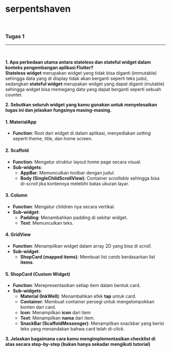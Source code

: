 # serpentshaven
<br>

### Tugas 1
---
<br>

**1. Apa perbedaan utama antara stateless dan stateful widget dalam konteks pengembangan aplikasi Flutter?**  
**Stateless widget** merupakan widget yang tidak bisa diganti (immutable) sehingga data yang di display tidak akan berganti seperti teks judul, sedangkan **stateful widget** merupakan widget yang dapat diganti (mutable) sehingga widget bisa memegang data yang dapat berganti seperti sebuah counter.

**2. Sebutkan seluruh widget yang kamu gunakan untuk menyelesaikan tugas ini dan jelaskan fungsinya masing-masing.**  

#### **1. MaterialApp**
- **Function**: Root dari widget di dalam aplikasi, menyediakan *setting* seperti theme, title, dan home screen.

#### 2. **Scaffold**
- **Function**: Mengatur struktur layout home page secara visual.
- **Sub-widgets**:
    - **AppBar**: Memunculkan toolbar dengan judul.
    - **Body (SingleChildScrollView)**: Container *scrollable* sehingga bisa di-*scroll* jika kontennya melebihi batas ukuran layar.

#### 3. **Column**
- **Function**: Mengatur children nya secara vertikal.
- **Sub-widget**: 
    - **Padding**: Menambahkan padding di sekitar widget.
    - **Text**: Memunculkan teks.

#### 4. **GridView**
- **Function**: Menampilkan widget dalam array 2D yang bisa di *scroll*.
- **Sub-widget**:
    - **ShopCard (mapped items)**: Membuat list *cards* berdasarkan list **items**.

#### 5. **ShopCard (Custom Widget)**
- **Function**: Merepresentasikan setiap item dalam bentuk card.
- **Sub-widgets**:
    - **Material (InkWell)**: Menambahkan efek **tap** untuk card.
    - **Container**: Membuat container persegi untuk mengelompokkan konten dari card.
    - **Icon**: Menampilkan **icon** dari item
    - **Text**: Menampilkan **nama** dari item.
    - **SnackBar (ScaffoldMessenger)**: Menampilkan snackbar yang berisi teks yang menandakan bahwa card telah di-*click*.

**3. Jelaskan bagaimana cara kamu mengimplementasikan checklist di atas secara step-by-step (bukan hanya sekadar mengikuti tutorial)**  
